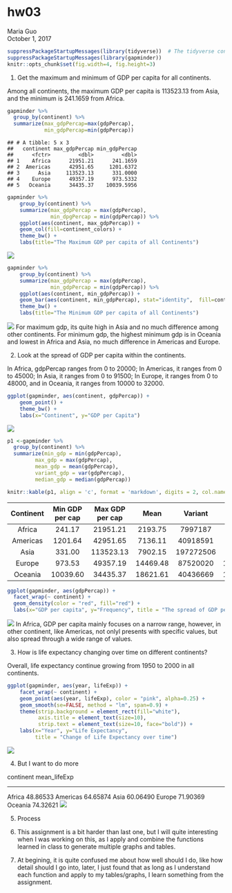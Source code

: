 # hw03
Maria Guo  
October 1, 2017  

```r
suppressPackageStartupMessages(library(tidyverse))  # The tidyverse contains ggplot2!
suppressPackageStartupMessages(library(gapminder))
knitr::opts_chunk$set(fig.width=4, fig.height=3)
```

1. Get the maximum and minimum of GDP per capita for all continents.

Among all continents, the maximum GDP per capita is 113523.13 from Asia, and the minimum is 241.1659 from Africa.

```r
gapminder %>%
  group_by(continent) %>% 
  summarize(max_gdpPercap=max(gdpPercap), 
            min_gdpPercap=min(gdpPercap))
```

```
## # A tibble: 5 x 3
##   continent max_gdpPercap min_gdpPercap
##      <fctr>         <dbl>         <dbl>
## 1    Africa      21951.21      241.1659
## 2  Americas      42951.65     1201.6372
## 3      Asia     113523.13      331.0000
## 4    Europe      49357.19      973.5332
## 5   Oceania      34435.37    10039.5956
```




```r
gapminder %>%
    group_by(continent) %>% 
    summarize(max_gdpPercap = max(gdpPercap),
              min_dpgPercap = min(gdpPercap)) %>%
    ggplot(aes(continent, max_gdpPercap)) +
    geom_col(fill=continent_colors) +
    theme_bw() +
    labs(title="The Maximum GDP per capita of all Continents")
```

![](hw03_files/figure-html/unnamed-chunk-3-1.png)<!-- -->


```r
gapminder %>%
    group_by(continent) %>% 
    summarize(max_gdpPercap = max(gdpPercap),
              min_gdpPercap = min(gdpPercap)) %>%
    ggplot(aes(continent, min_gdpPercap)) +
    geom_bar(aes(continent, min_gdpPercap), stat="identity",  fill=continent_colors) +
    theme_bw() +
    labs(title="The Minimum GDP per capita of all Continents")
```

![](hw03_files/figure-html/unnamed-chunk-4-1.png)<!-- -->
For maximum gdp, its quite high in Asia and no much difference among other continents. For minimum gdp, the highest minimum gdp is in Oceania and lowest in Africa and Asia, no much difference in Americas and Europe.


2. Look at the spread of GDP per capita within the continents.

In Africa, gdpPercap ranges from 0 to 20000; In Americas, it ranges from 0 to 45000; In Asia, it ranges from 0 to 91500; In Europe, it ranges from 0 to 48000, and in Oceania, it ranges from 10000 to 32000.


```r
ggplot(gapminder, aes(continent, gdpPercap)) +
    geom_point() +
    theme_bw() +
    labs(x="Continent", y="GDP per Capita")
```

![](hw03_files/figure-html/unnamed-chunk-5-1.png)<!-- -->



```r
p1 <-gapminder %>% 
  group_by(continent) %>%
  summarize(min_gdp = min(gdpPercap),
         max_gdp = max(gdpPercap),
         mean_gdp = mean(gdpPercap), 
         variant_gdp = var(gdpPercap), 
         median_gdp = median(gdpPercap))

knitr::kable(p1, align = 'c', format = 'markdown', digits = 2, col.names = c("Continent", "Min GDP per cap", "Max GDP per cap", "Mean", "Variant", "Median"))
```



| Continent | Min GDP per cap | Max GDP per cap |   Mean   |  Variant  |  Median  |
|:---------:|:---------------:|:---------------:|:--------:|:---------:|:--------:|
|  Africa   |     241.17      |    21951.21     | 2193.75  |  7997187  | 1192.14  |
| Americas  |     1201.64     |    42951.65     | 7136.11  | 40918591  | 5465.51  |
|   Asia    |     331.00      |    113523.13    | 7902.15  | 197272506 | 2646.79  |
|  Europe   |     973.53      |    49357.19     | 14469.48 | 87520020  | 12081.75 |
|  Oceania  |    10039.60     |    34435.37     | 18621.61 | 40436669  | 17983.30 |


```r
ggplot(gapminder, aes(gdpPercap)) +
  facet_wrap(~ continent) +
  geom_density(color = "red", fill="red") +
  labs(x="GDP per capita", y="Frequency", title = "The spread of GDP per capita in each continent")
```

![](hw03_files/figure-html/unnamed-chunk-7-1.png)<!-- -->
In Africa, GDP per capita mainly focuses on a narrow range, however, in other continent, like Americas, not onlyl presents with specific values, but also spread through a wide range of values.




3. How is life expectancy changing over time on different continents?

Overall, life expectancy continue growing from 1950 to 2000 in all continents.


```r
ggplot(gapminder, aes(year, lifeExp)) +
    facet_wrap(~ continent) +
    geom_point(aes(year, lifeExp), color = "pink", alpha=0.25) +
    geom_smooth(se=FALSE, method = "lm", span=0.9) +
    theme(strip.background = element_rect(fill="white"),
          axis.title = element_text(size=10),
          strip.text = element_text(size=10, face="bold")) + 
    labs(x="Year", y="Life Expectancy", 
         title = "Change of Life Expectancy over time")
```

![](hw03_files/figure-html/unnamed-chunk-8-1.png)<!-- -->




4. But I want to do more

continent    mean_lifeExp
----------  -------------
Africa           48.86533
Americas         64.65874
Asia             60.06490
Europe           71.90369
Oceania          74.32621
![](hw03_files/figure-html/unnamed-chunk-10-1.png)<!-- -->



5. Process

1. This assignment is a bit harder than last one, but I will quite interesting when I was working on this, as I apply and combine the functions learned in class to generate multiple graphs and tables.

2. At begining, it is quite confused me about how well should I do, like how detail should I go into, later, I just found that as long as I understand each function and apply to my tables/graphs, I learn something from the assignment.

